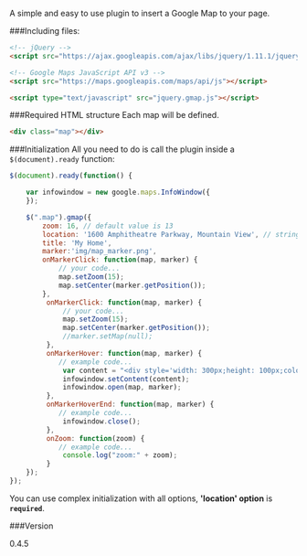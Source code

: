 A simple and easy to use plugin to insert a Google Map to your page.

###Including files:
```html
<!-- jQuery -->
<script src="https://ajax.googleapis.com/ajax/libs/jquery/1.11.1/jquery.min.js"></script>

<!-- Google Maps JavaScript API v3 -->
<script src="https://maps.googleapis.com/maps/api/js"></script>

<script type="text/javascript" src="jquery.gmap.js"></script>
```

###Required HTML structure
Each map will be defined.

```html
<div class="map"></div>
```


###Initialization
All you need to do is call the plugin inside a `$(document).ready` function:

```javascript
$(document).ready(function() {

    var infowindow = new google.maps.InfoWindow({
    });

    $(".map").gmap({
        zoom: 16, // default value is 13
        location: '1600 Amphitheatre Parkway, Mountain View', // string or array
        title: 'My Home',
        marker:'img/map_marker.png',
        onMarkerClick: function(map, marker) {
            // your code...
            map.setZoom(15);
            map.setCenter(marker.getPosition());
        },
         onMarkerClick: function(map, marker) {
             // your code...
             map.setZoom(15);
             map.setCenter(marker.getPosition());
             //marker.setMap(null);
         },
         onMarkerHover: function(map, marker) {
            // example code...
             var content = "<div style='width: 300px;height: 100px;color: #4f5b6f;'>"+marker.getPosition()+"</div>";
             infowindow.setContent(content);
             infowindow.open(map, marker);
         },
         onMarkerHoverEnd: function(map, marker) {
            // example code...
             infowindow.close();
         },
         onZoom: function(zoom) {
            // example code...
             console.log("zoom:" + zoom);
         }
    });
});
```
You can use complex initialization with all options, __'location' option__ is __`required`__.


###Version

0.4.5
